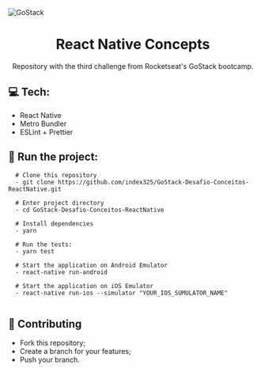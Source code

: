 <img alt="GoStack" src="https://storage.googleapis.com/golden-wind/bootcamp-gostack/header-desafios.png" />
<h1 align=center>React Native Concepts</h1>
<p align="center">Repository with the third challenge from Rocketseat's GoStack bootcamp.</p>

## :computer: Tech:
- React Native
- Metro Bundler
- ESLint + Prettier

## :running: Run the project:
```shell
  # Clone this repository
  - git clone https://github.com/index325/GoStack-Desafio-Conceitos-ReactNative.git
  
  # Enter project directory
  - cd GoStack-Desafio-Conceitos-ReactNative
  
  # Install dependencies
  - yarn
  
  # Run the tests:
  - yarn test
  
  # Start the application on Android Emulator
  - react-native run-android
  
  # Start the application on iOS Emulator
  - react-native run-ios --simulator "YOUR_IOS_SUMULATOR_NAME"
  
```

## :fork_and_knife: Contributing
- Fork this repository;
- Create a branch for your features;
- Push your branch.
